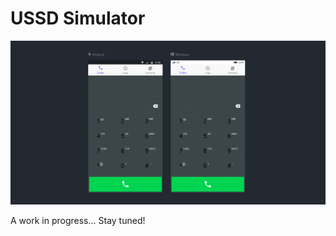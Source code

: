 # USSD Simulator

![Legacy Dialer ScreenShot](./src/assets/images/dialer.png "Legacy Dialer ScreenShot")

A work in progress... Stay tuned!
